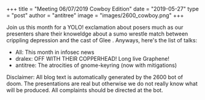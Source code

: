 +++
title =  "Meeting 06/07/2019 Cowboy Edition"
date = "2019-05-27"
type = "post"
author = "antitree"
image = "images/2600_cowboy.png"
+++

Join us this month for a YOLO! exclamation about posers much as our
presenters share their knoweldge about a sumo wrestle match between
crippling depression and the cast of Glee . Anyways, here's the list of
talks:

* All: This month in infosec news
* dralex: OFF WITH THEIR COPPERHEAD! Long live Graphene!
* antitree: The atrocities of gnome-keyring (now with mitigations)


Disclaimer: All blog text is automatically generated by the 2600 bot of doom. The presentations are real but otherwise we do not really know what will be produced. All complaints should be directed at the bot.

